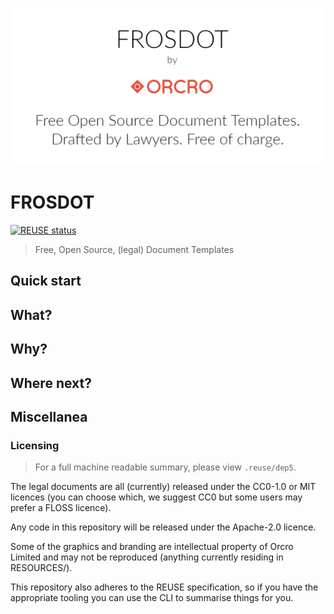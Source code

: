 ![Frosdot image](RESOURCES/frosdot.png)

# FROSDOT

[![REUSE status](https://api.reuse.software/badge/github.com/galacticalex/frosdot)](https://api.reuse.software/info/github.com/galacticalex/frosdot)

> Free, Open Source, (legal) Document Templates

## Quick start

## What?

## Why?

## Where next?

## Miscellanea

### Licensing

> For a full machine readable summary, please view `.reuse/dep5`.

The legal documents are all (currently) released under the CC0-1.0 or MIT licences (you can choose which, we suggest CC0 but some users may prefer a FLOSS licence).

Any code in this repository will be released under the Apache-2.0 licence.

Some of the graphics and branding are intellectual property of Orcro Limited and may not be reproduced (anything currently residing in RESOURCES/).

This repository also adheres to the REUSE specification, so if you have the appropriate tooling you can use the CLI to summarise things for you.


